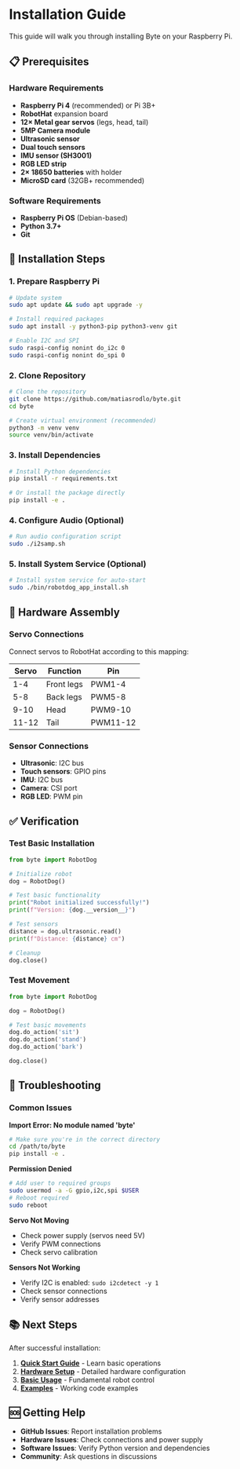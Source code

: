 # Installation Guide

This guide will walk you through installing Byte on your Raspberry Pi.

## 📋 Prerequisites

### Hardware Requirements
- **Raspberry Pi 4** (recommended) or Pi 3B+
- **RobotHat** expansion board
- **12× Metal gear servos** (legs, head, tail)
- **5MP Camera module**
- **Ultrasonic sensor**
- **Dual touch sensors**
- **IMU sensor (SH3001)**
- **RGB LED strip**
- **2× 18650 batteries** with holder
- **MicroSD card** (32GB+ recommended)

### Software Requirements
- **Raspberry Pi OS** (Debian-based)
- **Python 3.7+**
- **Git**

## 🚀 Installation Steps

### 1. Prepare Raspberry Pi

```bash
# Update system
sudo apt update && sudo apt upgrade -y

# Install required packages
sudo apt install -y python3-pip python3-venv git

# Enable I2C and SPI
sudo raspi-config nonint do_i2c 0
sudo raspi-config nonint do_spi 0
```

### 2. Clone Repository

```bash
# Clone the repository
git clone https://github.com/matiasrodlo/byte.git
cd byte

# Create virtual environment (recommended)
python3 -m venv venv
source venv/bin/activate
```

### 3. Install Dependencies

```bash
# Install Python dependencies
pip install -r requirements.txt

# Or install the package directly
pip install -e .
```

### 4. Configure Audio (Optional)

```bash
# Run audio configuration script
sudo ./i2samp.sh
```

### 5. Install System Service (Optional)

```bash
# Install system service for auto-start
sudo ./bin/robotdog_app_install.sh
```

## 🔧 Hardware Assembly

### Servo Connections
Connect servos to RobotHat according to this mapping:

| Servo | Function | Pin |
|-------|----------|-----|
| 1-4   | Front legs | PWM1-4 |
| 5-8   | Back legs | PWM5-8 |
| 9-10  | Head | PWM9-10 |
| 11-12 | Tail | PWM11-12 |

### Sensor Connections
- **Ultrasonic**: I2C bus
- **Touch sensors**: GPIO pins
- **IMU**: I2C bus
- **Camera**: CSI port
- **RGB LED**: PWM pin

## ✅ Verification

### Test Basic Installation

```python
from byte import RobotDog

# Initialize robot
dog = RobotDog()

# Test basic functionality
print("Robot initialized successfully!")
print(f"Version: {dog.__version__}")

# Test sensors
distance = dog.ultrasonic.read()
print(f"Distance: {distance} cm")

# Cleanup
dog.close()
```

### Test Movement

```python
from byte import RobotDog

dog = RobotDog()

# Test basic movements
dog.do_action('sit')
dog.do_action('stand')
dog.do_action('bark')

dog.close()
```

## 🐛 Troubleshooting

### Common Issues

**Import Error: No module named 'byte'**
```bash
# Make sure you're in the correct directory
cd /path/to/byte
pip install -e .
```

**Permission Denied**
```bash
# Add user to required groups
sudo usermod -a -G gpio,i2c,spi $USER
# Reboot required
sudo reboot
```

**Servo Not Moving**
- Check power supply (servos need 5V)
- Verify PWM connections
- Check servo calibration

**Sensors Not Working**
- Verify I2C is enabled: `sudo i2cdetect -y 1`
- Check sensor connections
- Verify sensor addresses

## 📚 Next Steps

After successful installation:

1. **[Quick Start Guide](../guides/quickstart.md)** - Learn basic operations
2. **[Hardware Setup](hardware.md)** - Detailed hardware configuration
3. **[Basic Usage](../guides/basic-usage.md)** - Fundamental robot control
4. **[Examples](../examples/basic.md)** - Working code examples

## 🆘 Getting Help

- **GitHub Issues**: Report installation problems
- **Hardware Issues**: Check connections and power supply
- **Software Issues**: Verify Python version and dependencies
- **Community**: Ask questions in discussions 